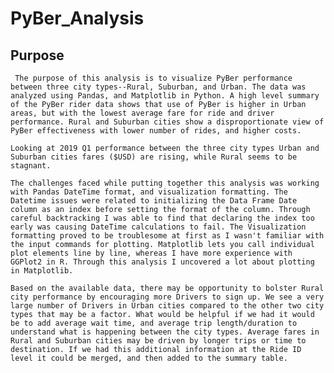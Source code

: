# PyBer_Analysis

## Purpose

	 The purpose of this analysis is to visualize PyBer performance between three city types--Rural, Suburban, and Urban. The data was analyzed using Pandas, and Matplotlib in Python. A high level summary of the PyBer rider data shows that use of PyBer is higher in Urban areas, but with the lowest average fare for ride and driver performance. Rural and Suburban cities show a disproportionate view of PyBer effectiveness with lower number of rides, and higher costs.

	Looking at 2019 Q1 performance between the three city types Urban and Suburban cities fares ($USD) are rising, while Rural seems to be stagnant. 

	The challenges faced while putting together this analysis was working with Pandas DateTime format, and visualization formatting. The Datetime issues were related to initializing the Data Frame Date column as an index before setting the format of the column. Through careful backtracking I was able to find that declaring the index too early was causing DateTime calculations to fail. The Visualization formatting proved to be troublesome at first as I wasn't familiar with the input commands for plotting. Matplotlib lets you call individual plot elements line by line, whereas I have more experience with GGPlot2 in R. Through this analysis I uncovered a lot about plotting in Matplotlib.
	
	Based on the available data, there may be opportunity to bolster Rural city performance by encouraging more Drivers to sign up. We see a very large number of Drivers in Urban cities compared to the other two city types that may be a factor. What would be helpful if we had it would be to add average wait time, and average trip length/duration to understand what is happening between the city types. Average fares in Rural and Suburban cities may be driven by longer trips or time to destination. If we had this additional information at the Ride ID level it could be merged, and then added to the summary table. 
